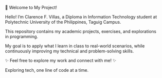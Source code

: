 👋 Welcome to My Project!

Hello! I’m Clarence F. Villas, a Diploma in Information Technology student at Polytechnic University of the Philippines, Taguig Campus. 

This repository contains my academic projects, exercises, and explorations in programming. 

My goal is to apply what I learn in class to real-world scenarios, while continuously improving my technical and problem-solving skills.

✨ Feel free to explore my work and connect with me! ✨ 


Exploring tech, one line of code at a time.